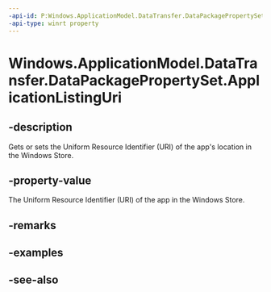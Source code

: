 ----api-id: P:Windows.ApplicationModel.DataTransfer.DataPackagePropertySet.ApplicationListingUri
-api-type: winrt property
---<!-- Property syntaxpublic Windows.Foundation.Uri ApplicationListingUri { get;  set; }--># Windows.ApplicationModel.DataTransfer.DataPackagePropertySet.ApplicationListingUri## -descriptionGets or sets the Uniform Resource Identifier (URI) of the app's location in the Windows Store.## -property-valueThe Uniform Resource Identifier (URI) of the app in the Windows Store.## -remarks## -examples## -see-also